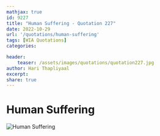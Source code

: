 ```yaml
---
mathjax: true
id: 9227
title: "Human Suffering - Quotation 227"
date: 2022-10-29
url: '/quotations/human-suffering'
tags: [WIA Quotations] 
categories: 

header:
    teaser: /assets/images/quotations/quotation227.jpg
author: Hari Thapliyaal 
excerpt:
share: true 
---
```


# Human Suffering

![Human Suffering](/assets/images/quotations/quotation227.jpg)
